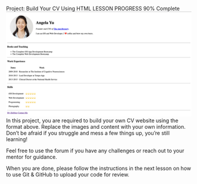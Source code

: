 
Project: Build Your CV Using HTML
LESSON PROGRESS
90% Complete
![Alt text](image.png)
In this project, you are required to build your own CV website using the format above. Replace the images and content with your own information. Don’t be afraid if you struggle and mess a few things up, you’re still learning!

Feel free to use the forum if you have any challenges or reach out to your mentor for guidance.

When you are done, please follow the instructions in the next lesson on how to use Git & GitHub to upload your code for review.
